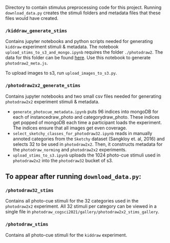 Directory to contain stimulus preprocessing code for this project. Running `download_data.py` creates the stimuli folders and metadata files that these files would have created.

### `/kiddraw_generate_stims`
Contains jupyter notebooks and python scripts needed for generating `kiddraw` experiment stimuli & metadata. The notebook `upload_stims_to_s3_and_mongo.ipynb` requires the folder `./photodraw2`. The data for this folder can be found [here](https://osf.io/49ypj/). Use this notebook to generate `photodraw2_meta.js`.

To upload images to s3, run `upload_images_to_s3.py`.

### `/photodraw2x2_generate_stims`
Contains jupyter notebooks and two small csv files needed for generating `photodraw2x2` experiment stimuli & metadata. 
- `generate_photocue_metadata.ipynb` puts 96 indices into mongoDB for each of instancedraw_photo and categorydraw_photo. These indices get popped of mongoDB each time a participant loads the experiment. The indices ensure that all images get even coverage.
- `select_sketchy_classes_for_photodraw32.ipynb` reads in manually annoted categories from the `Sketchy` dataset (Sangkloy et. al, 2016) and selects 32 to be used in `photodraw2x2`. Then, it constructs metadata for the `photodraw_norming` and `photodraw2x2` experiments.
- `upload_stims_to_s3.ipynb` uploads the 1024 photo-cue stimuli used in `photodraw2x2` into the `photodraw32` bucket of s3.


## To appear after running `download_data.py`:

### `/photodraw32_stims`
Contains all photo-cue stimuli for the 32 categories used in the `photodraw2x2` experiment. All 32 stimuli per category can be viewed in a single file in `photodraw_cogsci2021/gallery/photodraw2x2_stims_gallery`.

### `/photodraw_stims`
Contains all photo-cue stimuli for the `kiddraw` experiment.
